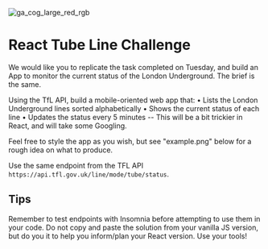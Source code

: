 ![ga_cog_large_red_rgb](https://cloud.githubusercontent.com/assets/40461/8183776/469f976e-1432-11e5-8199-6ac91363302b.png)

# React Tube Line Challenge

We would like you to replicate the task completed on Tuesday, and build an App to monitor the current status of the London Underground. The brief is the same.

Using the TfL API, build a mobile-oriented web app that:
• Lists the London Underground lines sorted alphabetically
• Shows the current status of each line
• Updates the status every 5 minutes -- This will be a bit trickier in React, and will take some Googling. 

Feel free to style the app as you wish, but see "example.png" below for a rough idea on what to produce. 


Use the same endpoint from the TFL API `https://api.tfl.gov.uk/line/mode/tube/status`. 


## Tips
  Remember to test endpoints with Insomnia before attempting to use them in your code.
  Do not copy and paste the solution from your vanilla JS version, but do you it to help you inform/plan your React version.
  Use your tools!
